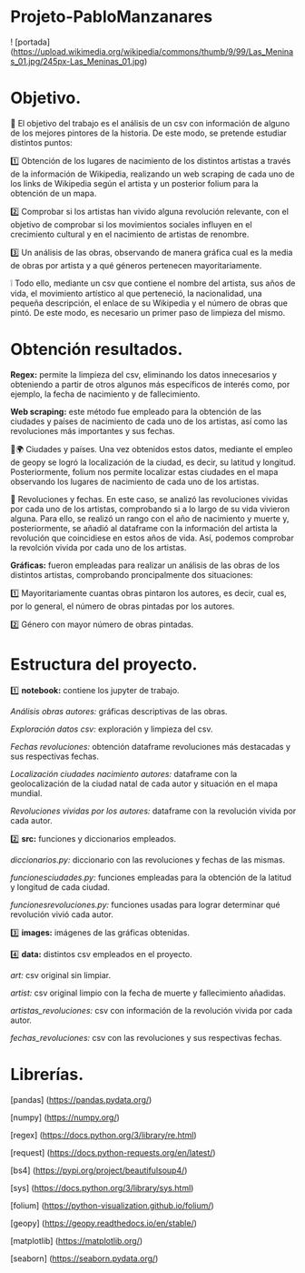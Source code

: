 # Projeto-PabloManzanares

! [portada] (https://upload.wikimedia.org/wikipedia/commons/thumb/9/99/Las_Meninas_01.jpg/245px-Las_Meninas_01.jpg)



# Objetivo.

🎨 El objetivo del trabajo es el análisis de un csv con información de alguno de los mejores pintores de la historia. De este modo, se pretende estudiar distintos puntos:

1️⃣ Obtención de los lugares de nacimiento de los distintos artistas a través de la información de Wikipedia, realizando un web scraping de cada uno de los links de Wikipedia según el artista y un posterior folium para la obtención de un mapa.

2️⃣ Comprobar si los artistas han vivido alguna revolución relevante, con el objetivo de comprobar si los movimientos sociales influyen en el crecimiento cultural y en el nacimiento de artistas de renombre.

3️⃣ Un análisis de las obras, observando de manera gráfica cual es la media de obras por artista y a qué géneros pertenecen mayoritariamente.

❕ Todo ello, mediante un csv que contiene el nombre del artista, sus años de vida, el movimiento artístico al que perteneció, la nacionalidad, una pequeña descripción, el enlace de su Wikipedia y el número de obras que pintó. De este modo, es necesario un primer paso de limpieza del mismo.



# Obtención resultados.

**Regex:** permite la limpieza del csv, eliminando los datos innecesarios y obteniendo a partir de otros algunos más específicos de interés como, por ejemplo, la fecha de nacimiento y de fallecimiento.

**Web scraping:** este método fue empleado para la obtención de las ciudades y países de nacimiento de cada uno de los artistas, así como las revoluciones más importantes y sus fechas.

🏡🌍 Ciudades y países. Una vez obtenidos estos datos, mediante el empleo de geopy se logró la localización de la ciudad, es decir, su latitud y longitud. Posteriormente, folium nos permite localizar estas ciudades en el mapa observando los lugares de nacimiento de cada uno de los artistas. 

📅 Revoluciones y fechas. En este caso, se analizó las revoluciones vividas por cada uno de los artistas, comprobando si a lo largo de su vida vivieron alguna. Para ello, se realizó un rango con el año de nacimiento y muerte y, posteriormente, se añadió al dataframe con la información del artista la revolución que coincidiese en estos años de vida. Así, podemos comprobar la revolción vivida por cada uno de los artistas. 

**Gráficas:** fueron empleadas para realizar un análisis de las obras de los distintos artistas, comprobando proncipalmente dos situaciones:

1️⃣ Mayoritariamente cuantas obras pintaron los autores, es decir, cual es, por lo general, el número de obras pintadas por los autores. 

2️⃣ Género con mayor número de obras pintadas.



# Estructura del proyecto.

1️⃣ **notebook:** contiene los jupyter de trabajo.

*Análisis obras autores:* gráficas descriptivas de las obras.

*Exploración datos csv:* exploración y limpieza del csv.

*Fechas revoluciones:* obtención dataframe revoluciones más destacadas y sus respectivas fechas.
    
*Localización ciudades nacimiento autores:* dataframe con la geolocalización de la ciudad natal de cada autor y situación en el mapa mundial. 

*Revoluciones vividas por los autores:* dataframe con la revolución vivida por cada autor.

2️⃣ **src:** funciones y diccionarios empleados.

*diccionarios.py:* diccionario con las revoluciones y fechas de las mismas.

*funcionesciudades.py:* funciones empleadas para la obtención de la latitud y longitud de cada ciudad.

*funcionesrevoluciones.py:* funciones usadas para lograr determinar qué revolución vivió cada autor.

3️⃣ **images:** imágenes de las gráficas obtenidas.

4️⃣ **data:** distintos csv empleados en el proyecto.

*art:* csv original sin limpiar.

*artist:* csv original limpio con la fecha de muerte y fallecimiento añadidas.

*artistas_revoluciones:* csv con información de la revolución vivida por cada autor.

*fechas_revoluciones:* csv con las revoluciones y sus respectivas fechas.


# Librerías.

[pandas] (https://pandas.pydata.org/)

[numpy] (https://numpy.org/)

[regex] (https://docs.python.org/3/library/re.html)

[request] (https://docs.python-requests.org/en/latest/)

[bs4] (https://pypi.org/project/beautifulsoup4/)

[sys] (https://docs.python.org/3/library/sys.html)

[folium] (https://python-visualization.github.io/folium/)

[geopy] (https://geopy.readthedocs.io/en/stable/)

[matplotlib] (https://matplotlib.org/)

[seaborn] (https://seaborn.pydata.org/)
